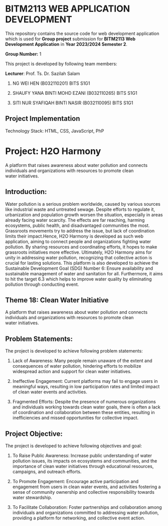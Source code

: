 # BITM2113 WEB APPLICATION DEVELOPMENT

This repository contains the source code for web development application
which is used for **Group project** submission for **BITM2113 Web Development Application** in **Year 2023/2024 Semester 2**.

**Group Number:** 1

This project is developed by following team members:

**Lecturer**: Prof. Ts. Dr. Sazilah Salam

1. NG WEI HEN (B032110201) BITS S1G1

2. SHAUFY YANA BINTI MOHD EZANI (B032110265) BITS S1G1

3. SITI NUR SYAFIQAH BINTI NASIR (B032110095) BITS S1G1

## Project Implementation

Technology Stack: HTML, CSS, JavaScript, PhP

# Project: H2O Harmony

A platform that raises awareness about water pollution and connects individuals and organizations with resources to promote clean water initiatives.

## Introduction:

Water pollution is a serious problem worldwide, caused by various sources like industrial waste and untreated sewage. Despite efforts to regulate it, urbanization and population growth worsen the situation, especially in areas already facing water scarcity. The effects are far reaching, harming ecosystems, public health, and disadvantaged communities the most. Grassroots movements try to address the issue, but lack of coordination limits their impact.Hence, H2O Harmony is developed as such web application, aiming to connect people and organizations fighting water pollution. By sharing resources and coordinating efforts, it hopes to make grassroots initiatives more effective. Ultimately, H2O Harmony aims for unity in addressing water pollution, recognizing that collective action is crucial for lasting solutions. This platform is also developed to achieve the Sustainable Development Goal (SDG) Number 6: Ensure availability and sustainable management of water and sanitation for all. Furthermore, it aims to hit the target 6.3 which helps to improve water quality by eliminating pollution through conducting event.

## Theme 18: Clean Water Initiative

A platform that raises awareness about water pollution and connects individuals and organizations with resources to promote clean water initiatives.

## Problem Statements:

The project is developed to achieve following problem statements:

1. Lack of Awareness: Many people remain unaware of the extent and consequences of water
pollution, hindering efforts to mobilize widespread action and support for clean water
initiatives.

2. Ineffective Engagement: Current platforms may fail to engage users in meaningful ways,
resulting in low participation rates and limited impact of clean water events and activities.

3. Fragmented Efforts: Despite the presence of numerous organizations and individuals
working towards clean water goals, there is often a lack of coordination and collaboration
between these entities, resulting in inefficiencies and missed opportunities for collective
impact.


## Project Objective:

The project is developed to achieve following objectives and goal:

1. To Raise Public Awareness: Increase public understanding of water pollution issues, its impacts on ecosystems and communities, and the importance of clean water initiatives through educational resources, campaigns, and outreach efforts.

2. To Promote Engagement: Encourage active participation and engagement from users in clean water events, and activities fostering a sense of community ownership and collective responsibility towards water stewardship.

3. To Facilitate Collaboration: Foster partnerships and collaboration among individuals and organizations committed to addressing water pollution, providing a platform for networking, and collective event action.







